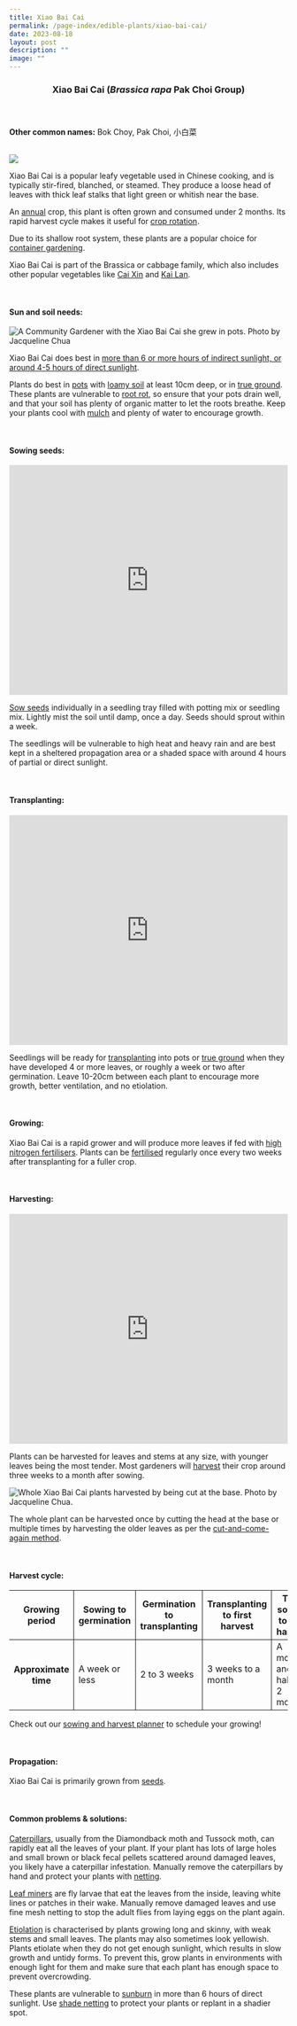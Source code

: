 ```yaml
---
title: Xiao Bai Cai
permalink: /page-index/edible-plants/xiao-bai-cai/
date: 2023-08-18
layout: post
description: ""
image: ""
---
```

<header> 
	<h3>Xiao Bai Cai (<em>Brassica rapa</em> Pak Choi Group)</h3> 
</header> 
 
<section> 
	<p><strong>Other common names:</strong> Bok Choy, Pak Choi, 小白菜</p> 
	<br> 
</section> 
 
<section> 
	<img src="/images/Plants/XiaoBaiCai_JacChua%20(1).jpg"> 
	<p>Xiao Bai Cai is a popular leafy vegetable used in Chinese cooking, and is typically stir-fired, blanched, or steamed. They produce a loose head of leaves with thick leaf stalks that light green or whitish near the base.</p>
	<p>An <a href="/learn-more-about-gardening/glossary/#a">annual</a> crop, this plant is often grown and consumed under 2 months. Its rapid harvest cycle makes it useful for <a href="/page-index/horticulture-techniques/crop-rotation/">crop rotation</a>.</p>
  <p>Due to its shallow root system, these plants are a popular choice for <a href="/page-index/horticulture-techniques/planting-in-containers/">container gardening</a>.</p>
	<p>Xiao Bai Cai is part of the Brassica or cabbage family, which also includes other popular vegetables like <a href="/page-index/edible-plants/cai-xin/">Cai Xin</a> and <a href="/page-index/edible-plants/kai-lan/">Kai Lan</a>.</p>
  <br> 
</section> 
 
<section> 
  <h4>Sun and soil needs:</h4> 
		<img title="A Community Gardener with the Xiao Bai Cai she grew in pots. Photo by Jacqueline Chua" src="/images/Gardeners/Harvesting%20(12).jpg">
		<p> Xiao Bai Cai does best in <a href="/page-index/horticulture-techniques/gauging-light/">more than 6 or more hours of indirect sunlight, or around 4-5 hours of direct sunlight</a>.</p>
	<p>Plants do best in <a href="/page-index/horticulture-techniques/planting-in-containers/">pots</a> with <a href="/page-index/horticulture-techniques/soil/">loamy soil</a> at least 10cm deep, or in <a href="/page-index/horticulture-techniques/true-ground/">true ground</a>. These plants are vulnerable to <a href="/page-index/plant-problems/root-rot/">root rot</a>, so ensure that your pots drain well, and that your soil has plenty of organic matter to let the roots breathe. Keep your plants cool with <a href="/page-index/horticulture-techniques/mulching/">mulch</a> and plenty of water to encourage growth.</p> 
	<br> 
</section> 
 
<section> 
  <h4>Sowing seeds:</h4>
			<iframe width="100%" height="415" src="https://www.youtube.com/embed/x7J87wY7U6s" title="YouTube video player" frameborder="0" allow="accelerometer; autoplay; clipboard-write; encrypted-media; gyroscope; picture-in-picture; web-share" allowfullscreen=""></iframe>	<br>
		<p><a href="/page-index/horticulture-techniques/propagating-by-seed/">Sow seeds</a> individually in a seedling tray filled with potting mix or seedling mix. Lightly mist the soil until damp, once a day. Seeds should sprout within a week.</p> 
		<p>The seedlings will be vulnerable to high heat and heavy rain and are best kept in a sheltered propagation area or a shaded space with around 4 hours of partial or direct sunlight.</p>
	<br> 
</section> 
 
<section> 
  <h4>Transplanting:</h4> 
			<iframe allowfullscreen="" allow="accelerometer; autoplay; clipboard-write; encrypted-media; gyroscope; picture-in-picture; web-share" frameborder="0" title="YouTube video player" src="https://www.youtube.com/embed/lItBHYjyrKg" height="415" width="100%"></iframe><br>
		<p>Seedlings will be ready for <a href="/page-index/horticulture-techniques/transplanting/">transplanting</a> into pots or <a href="/page-index/horticulture-techniques/true-ground/">true ground</a> when they have developed 4 or more leaves, or roughly a week or two after germination. Leave 10-20cm between each plant to encourage more growth, better ventilation, and no etiolation.</p> 
	<br>
</section>
 
<section> 
  <h4>Growing:</h4> 
		<p>Xiao Bai Cai is a rapid grower and will produce more leaves if fed with <a href="/page-index/horticulture-techniques/fertilising/">high nitrogen fertilisers</a>. Plants can be <a href="/page-index/horticulture-techniques/fertilising/">fertilised</a> regularly once every two weeks after transplanting for a fuller crop.</p>
	<br> 
</section> 
 
<section> 
  <h4>Harvesting:</h4> 
			<iframe allowfullscreen="" allow="accelerometer; autoplay; clipboard-write; encrypted-media; gyroscope; picture-in-picture; web-share" frameborder="0" title="YouTube video player" src="https://www.youtube.com/embed/f_Uoug7ZSeg" height="415" width="100%"></iframe><br>
		<p>Plants can be harvested for leaves and stems at any size, with younger leaves being the most tender. Most gardeners will <a href="/page-index/horticulture-techniques/harvesting-hygiene/">harvest</a> their crop around three weeks to a month after sowing.</p> 
		<img title="Whole Xiao Bai Cai plants harvested by being cut at the base. Photo by Jacqueline Chua." src="/images/Horti%20techniques/HarvestingVeg_JacChua.jpg">
	<p>The whole plant can be harvested once by cutting the head at the base or multiple times by harvesting the older leaves as per the <a href="/page-index/horticulture-techniques/cut-and-come-again/">cut-and-come-again method</a>.</p> 
	<br>
</section> 
 
<section> 
	<h4>Harvest cycle:</h4> 
  <table> 
    <thead> 
      <tr> 
        <th style="border-bottom:0px; border-right:solid 1px;">Growing period</th> 
        <th style="border-bottom:0px; border-right:solid 1px;">Sowing to germination</th> 
        <th style="border-bottom:0px; border-right:solid 1px;">Germination to transplanting</th> 
        <th style="border-bottom:0px; border-right:solid 1px;">Transplanting to first harvest</th> 
        <th style="border-bottom:0px; border-left:solid 1px;">Total sowing to first harvest</th> 
      </tr> 
    </thead> 
    <tbody> 
      <tr> 
        <th style="border-right:solid 1px;">Approximate time</th> 
        <td style="border-right:solid 1px;">A week or less</td> 
        <td style="border-right:solid 1px;">2 to 3 weeks</td> 
        <td style="border-right:solid 1px;">3 weeks to a month</td> 
        <td style="border-left:solid 1px;">A month and a half to 2 months</td> 
      </tr> 
    </tbody> 
  </table> 
	<p>Check out our&nbsp;<a href="/digital-tools/sowing-planner/">sowing and harvest planner</a>&nbsp;to schedule your growing!</p> 
	<br> 
</section> 
 
<section> 
  <h4>Propagation:</h4> 
		<p>Xiao Bai Cai is primarily grown from <a href="/page-index/horticulture-techniques/propagating-by-seed/">seeds</a>.</p> 
	<br> 
</section> 
 
<section> 
  <h4>Common problems &amp; solutions:</h4> 
	<p><a href="/page-index/pests/caterpillars/">Caterpillars</a>, usually from the Diamondback moth and Tussock moth, can rapidly eat all the leaves of your plant. If your plant has lots of large holes and small brown or black fecal pellets scattered around damaged leaves, you likely have a caterpillar infestation. Manually remove the caterpillars by hand and protect your plants with <a href="/page-index/hardscapes/netting/">netting</a>.</p>
	<p><a href="/page-index/pests/leaf-miner/">Leaf miners</a> are fly larvae that eat the leaves from the inside, leaving white lines or patches in their wake. Manually remove damaged leaves and use fine mesh netting to stop the adult flies from laying eggs on the plant again.</p>
	<p><a href="/page-index/plant-problems/etiolation/">Etiolation</a> is characterised by plants growing long and skinny, with weak stems and small leaves. The plants may also sometimes look yellowish. Plants etiolate when they do not get enough sunlight, which results in slow growth and untidy forms. To prevent this, grow plants in environments with enough light for them and make sure that each plant has enough space to prevent overcrowding.</p>
	<p>These plants are vulnerable to <a href="/page-index/plant-problems/sunburn/">sunburn</a> in more than 6 hours of direct sunlight. Use <a href="/page-index/hardscapes/netting/">shade netting</a> to protect your plants or replant in a shadier spot.</p>
	<br> 
</section>